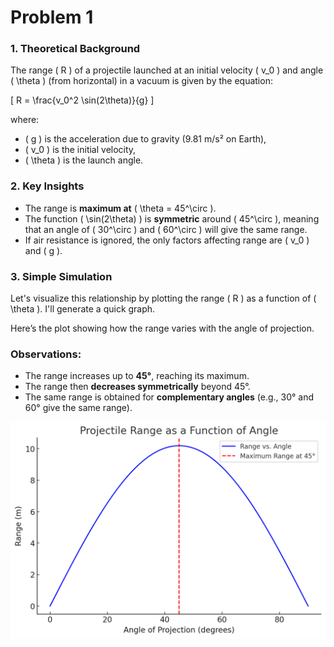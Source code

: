 # Problem 1

### **1. Theoretical Background**
The range \( R \) of a projectile launched at an initial velocity \( v_0 \) and angle \( \theta \) (from horizontal) in a vacuum is given by the equation:

\[
R = \frac{v_0^2 \sin(2\theta)}{g}
\]

where:

- \( g \) is the acceleration due to gravity (9.81 m/s² on Earth),
- \( v_0 \) is the initial velocity,
- \( \theta \) is the launch angle.

### **2. Key Insights**
- The range is **maximum at** \( \theta = 45^\circ \).
- The function \( \sin(2\theta) \) is **symmetric** around \( 45^\circ \), meaning that an angle of \( 30^\circ \) and \( 60^\circ \) will give the same range.
- If air resistance is ignored, the only factors affecting range are \( v_0 \) and \( g \).

### **3. Simple Simulation**
Let's visualize this relationship by plotting the range \( R \) as a function of \( \theta \). I'll generate a quick graph.

Here’s the plot showing how the range varies with the angle of projection. 

### **Observations:**
- The range increases up to **45°**, reaching its maximum.
- The range then **decreases symmetrically** beyond 45°.
- The same range is obtained for **complementary angles** (e.g., 30° and 60° give the same range).

![alt text](image.png)


